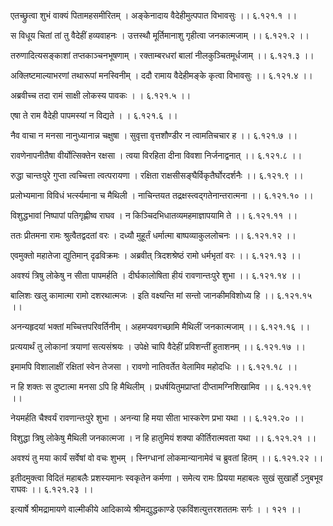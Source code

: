 एतच्छ्रुत्वा शुभं वाक्यं पितामहसमीरितम् ।
अङ्केनादाय वैदेहीमुत्पपात विभावसुः ।। ६.१२१.१ ।।

स विधूय चितां तां तु वैदेहीं हव्यवाहनः ।
उत्तस्थौ मूर्तिमानाशु गृहीत्वा जनकात्मजाम् ।। ६.१२१.२ ।।

तरुणादित्यसङ्काशां तप्तकाञ्चनभूषणाम् ।
रक्ताम्बरधरां बालां नीलकुञ्चितमूर्धजाम् ।। ६.१२१.३ ।।

अक्लिष्टमाल्याभरणां तथारूपां मनस्विनीम् ।
ददौ रामाय वैदेहीमङ्के कृत्वा विभावसुः ।। ६.१२१.४ ।।

अब्रवीच्च तदा रामं साक्षी लोकस्य पावकः ।
। ६.१२१.५ ।।

एषा ते राम वैदेही पापमस्यां न विद्यते ।
। ६.१२१.६ ।।

नैव वाचा न मनसा नानुध्यानान्न चक्षुषा ।
सुवृत्ता वृत्तशौण्डीर न त्वामतिचचार ह ।। ६.१२१.७ ।।

रावणेनापनीतैषा वीर्योत्सिक्तेन रक्षसा ।
त्वया विरहिता दीना विवशा निर्जनाद्वनात् ।। ६.१२१.८ ।।

रुद्धा चान्तःपुरे गुप्ता त्वच्चित्ता त्वत्परायणा ।
रक्षिता राक्षसीसङ्घैर्विकृतैर्घोरदर्शनैः ।। ६.१२१.९ ।।

प्रलोभ्यमाना विविधं भर्त्स्यमाना च मैथिली ।
नाचिन्तयत तद्रक्षस्त्वद्गतेनान्तरात्मना ।। ६.१२१.१० ।।

विशुद्धभावां निष्पापां पतिगृह्णीष्व राघव ।
न किञ्चिदभिधातव्यमहमाज्ञापयामि ते ।। ६.१२१.११ ।।

ततः प्रीतमना रामः श्रुत्वैतद्वदतां वरः ।
दध्यौ मुहूर्तं धर्मात्मा बाष्पव्याकुललोचनः ।। ६.१२१.१२ ।।

एवमुक्तो महातेजा द्युतिमान् दृढविक्रमः ।
अब्रवीत् त्रिदशश्रेष्ठं रामो धर्मभृतां वरः ।। ६.१२१.१३ ।।

अवश्यं त्रिषु लोकेषु न सीता पापमर्हति ।
दीर्घकालोषिता हीयं रावणान्तःपुरे शुभा ।। ६.१२१.१४ ।।

बालिशः खलु कामात्मा रामो दशरथात्मजः ।
इति वक्ष्यन्ति मां सन्तो जानकीमविशोध्य हि ।। ६.१२१.१५ ।।

अनन्यहृदयां भक्तां मच्चित्तपरिवर्तिनीम् ।
अहमप्यवगच्छामि मैथिलीं जनकात्मजाम् ।। ६.१२१.१६ ।।

प्रत्ययार्थं तु लोकानां त्रयाणां सत्यसंश्रयः ।
उपेक्षे चापि वैदेहीं प्रविशन्तीं हुताशनम् ।। ६.१२१.१७ ।।

इमामपि विशालाक्षीं रक्षितां स्वेन तेजसा ।
रावणो नातिवर्तेत वेलामिव महोदधिः ।। ६.१२१.१८ ।।

न हि शक्तः स दुष्टात्मा मनसा ऽपि हि मैथिलीम् ।
प्रधर्षयितुमप्राप्तां दीप्तामग्निशिखामिव ।। ६.१२१.१९ ।।

नेयमर्हति चैश्वर्यं रावणान्तःपुरे शुभा ।
अनन्या हि मया सीता भास्करेण प्रभा यथा ।। ६.१२१.२० ।।

विशुद्धा त्रिषु लोकेषु मैथिली जनकात्मजा ।
न हि हातुमियं शक्या कीर्तिरात्मवता यथा ।। ६.१२१.२१ ।।

अवश्यं तु मया कार्यं सर्वेषां वो वचः शुभम् ।
स्निग्धानां लोकमान्यानामेवं च ब्रुवतां हितम् ।। ६.१२१.२२ ।।

इतीदमुक्त्वा विदितं महाबलैः प्रशस्यमानः स्वकृतेन कर्मणा ।
समेत्य रामः प्रियया महाबलः सुखं सुखार्हो ऽनुबभूव राघवः ।। ६.१२१.२३ ।।

इत्यार्षे श्रीमद्रामायणे वाल्मीकीये आदिकाव्ये श्रीमद्युद्धकाण्डे एकविंशत्युत्तरशततमः सर्गः ।
। १२१ ।।

